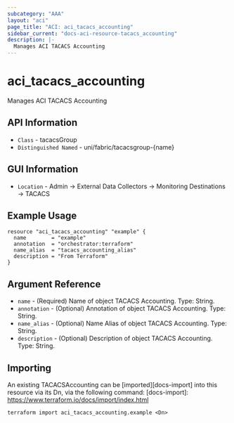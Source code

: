 ```yaml
---
subcategory: "AAA"
layout: "aci"
page_title: "ACI: aci_tacacs_accounting"
sidebar_current: "docs-aci-resource-tacacs_accounting"
description: |-
  Manages ACI TACACS Accounting
---
```


# aci_tacacs_accounting #

Manages ACI TACACS Accounting

## API Information ##

* `Class` - tacacsGroup
* `Distinguished Named` - uni/fabric/tacacsgroup-{name}

## GUI Information ##

* `Location` - Admin -> External Data Collectors -> Monitoring Destinations -> TACACS 


## Example Usage ##

```hcl
resource "aci_tacacs_accounting" "example" {
  name        = "example"
  annotation  = "orchestrator:terraform"
  name_alias  = "tacacs_accounting_alias"
  description = "From Terraform"
}
```

## Argument Reference ##


* `name` - (Required) Name of object TACACS Accounting. Type: String.
* `annotation` - (Optional) Annotation of object TACACS Accounting. Type: String.
* `name_alias` - (Optional) Name Alias of object TACACS Accounting. Type: String.
* `description` - (Optional) Description of object TACACS Accounting. Type: String.



## Importing ##

An existing TACACSAccounting can be [imported][docs-import] into this resource via its Dn, via the following command:
[docs-import]: https://www.terraform.io/docs/import/index.html


```
terraform import aci_tacacs_accounting.example <Dn>
```